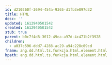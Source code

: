 ```yaml
---
id: d210260f-3694-454a-9365-d1fb3e897d32
title: HTML
desc: ''
updated: 1612940501542
created: 1612940501542
stub: true
parent: b0c7f4d8-3012-49ea-a97d-4c471b2f3928
children:
  - a037c596-ddd7-4288-ac29-a94c228c09cd
fname: ang.dd.html.ts.funkcja.html.element.html
hpath: ang.dd.html.ts.funkcja.html.element.html
---
```



